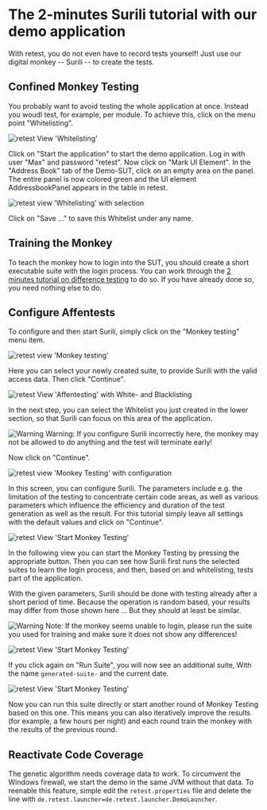 # The 2-minutes Surili tutorial with our demo application

With retest, you do not even have to record tests yourself! 
Just use our digital monkey -- Surili -- to create the tests.

Confined Monkey Testing
-----------------------

You probably want to avoid testing the whole application at once.
Instead you woudl test, for example, per module.
To achieve this, click on the menu point "Whitelisting".

![retest View 'Whitelisting'](2-min-surili-demo-tutorial-1.png)

Click on "Start the application" to start the demo application. 
Log in with user "Max" and password "retest".
Now click on "Mark UI Element". 
In the "Address Book" tab of the Demo-SUT, click on an empty area on the panel.
The entire panel is now colored green and the UI element AddressbookPanel appears in the table in retest.

![retest view 'Whitelisting' with selection](2-min-surili-demo-tutorial-2.png)

Click on "Save ..." to save this Whitelist under any name.

Training the Monkey
-------------------

To teach the monkey how to login into the SUT, you should create a short executable suite with the login process.
You can work through the [2 minutes tutorial on difference testing](2-min-diff-testing-demo-tutorial.md) to do so.
If you have already done so, you need nothing else to do.

Configure Affentests
--------------------

To configure and then start Surili, simply click on the "Monkey testing" menu item.

![retest view 'Monkey testing'](2-min-surili-demo-tutorial-3.png)

Here you can select your newly created suite, to provide Surili with the valid access data.
Then click "Continue".

![retest View 'Affentesting' with White- and Blacklisting](2-min-surili-demo-tutorial-4.png)

In the next step, you can select the Whitelist you just created in the lower section, so that Surili can focus on this area of ​​the application.

![Warning](../../icons/warning.png) Warning: If you configure Surili incorrectly here, the monkey may not be allowed to do anything and the test will terminate early!

Now click on "Continue".

![retest view 'Monkey Testing' with configuration](2-min-surili-demo-tutorial-5.png)

In this screen, you can configure Surili.
The parameters include e.g. the limitation of the testing to concentrate certain code areas,
as well as various parameters which influence the efficiency and duration of the test generation as well as the result.
For this tutorial simply leave all settings with the default values ​​and click on "Continue".

![retest View 'Start Monkey Testing'](2-min-surili-demo-tutorial-6.png)

In the following view you can start the Monkey Testing by pressing the appropriate button.
Then you can see how Surili first runs the selected suites to learn the login process,
and then, based on and whitelisting, tests part of the application.

With the given parameters, Surili should be done with testing already after a short period of time.
Because the operation is random based, your results may differ from those shown here ...
But they should at least be similar.

![Warning](../../icons/warning.png) Note: If the monkey seems unable to login, 
please run the suite you used for training and make sure it does not show any differences!

![retest View 'Start Monkey Testing'](2-min-surili-demo-tutorial-7.png)

If you click again on "Run Suite", you will now see an additional suite,
With the name `generated-suite-` and the current date.

![retest View 'Start Monkey Testing'](2-min-surili-demo-tutorial-8.png)

Now you can run this suite directly or start another round of Monkey Testing based on this one.
This means you can also iteratively improve the results (for example, a few hours per night)
and each round train the monkey with the results of the previous round.

Reactivate Code Coverage
------------------------

The genetic algorithm needs coverage data to work. 
To circumvent the Windows firewall, we start the demo in the same JVM without that data. 
To reenable this feature, simple edit the `retest.properties` file and delete the line with `de.retest.launcher=de.retest.launcher.DemoLauncher`. 

